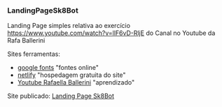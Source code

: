 ### LandingPageSk8Bot
Landing Page simples relativa ao exercício https://www.youtube.com/watch?v=llF6vD-RljE do Canal no Youtube da Rafa Ballerini

Sites ferramentas:
- [google fonts](fonts.google.com) "fontes online"
- [netlify](netlify.com) "hospedagem gratuita do site"
- [Youtube Rafaella Ballerini]([https://www.youtube.com/watch?v=llF6vD-RljE]) "aprendizado"

Site publicado: [Landing Page Sk8Bot](https://landingpagesk8bot.netlify.app/)
